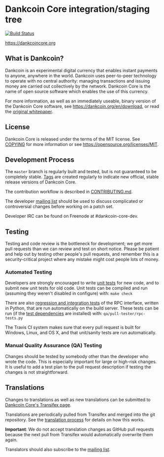 Dankcoin Core integration/staging tree
=====================================

[![Build Status](https://travis-ci.org/dankcoin/dankcoin.svg?branch=master)](https://travis-ci.org/dankcoin/dankcoin)

https://dankcoincore.org

What is Dankcoin?
----------------

Dankcoin is an experimental digital currency that enables instant payments to
anyone, anywhere in the world. Dankcoin uses peer-to-peer technology to operate
with no central authority: managing transactions and issuing money are carried
out collectively by the network. Dankcoin Core is the name of open source
software which enables the use of this currency.

For more information, as well as an immediately useable, binary version of
the Dankcoin Core software, see https://dankcoin.org/en/download, or read the
[original whitepaper](https://dankcoincore.org/dankcoin.pdf).

License
-------

Dankcoin Core is released under the terms of the MIT license. See [COPYING](COPYING) for more
information or see https://opensource.org/licenses/MIT.

Development Process
-------------------

The `master` branch is regularly built and tested, but is not guaranteed to be
completely stable. [Tags](https://github.com/dankcoin/dankcoin/tags) are created
regularly to indicate new official, stable release versions of Dankcoin Core.

The contribution workflow is described in [CONTRIBUTING.md](CONTRIBUTING.md).

The developer [mailing list](https://lists.linuxfoundation.org/mailman/listinfo/dankcoin-dev)
should be used to discuss complicated or controversial changes before working
on a patch set.

Developer IRC can be found on Freenode at #dankcoin-core-dev.

Testing
-------

Testing and code review is the bottleneck for development; we get more pull
requests than we can review and test on short notice. Please be patient and help out by testing
other people's pull requests, and remember this is a security-critical project where any mistake might cost people
lots of money.

### Automated Testing

Developers are strongly encouraged to write [unit tests](/doc/unit-tests.md) for new code, and to
submit new unit tests for old code. Unit tests can be compiled and run
(assuming they weren't disabled in configure) with: `make check`

There are also [regression and integration tests](/qa) of the RPC interface, written
in Python, that are run automatically on the build server.
These tests can be run (if the [test dependencies](/qa) are installed) with: `qa/pull-tester/rpc-tests.py`

The Travis CI system makes sure that every pull request is built for Windows, Linux, and OS X, and that unit/sanity tests are run automatically.

### Manual Quality Assurance (QA) Testing

Changes should be tested by somebody other than the developer who wrote the
code. This is especially important for large or high-risk changes. It is useful
to add a test plan to the pull request description if testing the changes is
not straightforward.

Translations
------------

Changes to translations as well as new translations can be submitted to
[Dankcoin Core's Transifex page](https://www.transifex.com/projects/p/dankcoin/).

Translations are periodically pulled from Transifex and merged into the git repository. See the
[translation process](doc/translation_process.md) for details on how this works.

**Important**: We do not accept translation changes as GitHub pull requests because the next
pull from Transifex would automatically overwrite them again.

Translators should also subscribe to the [mailing list](https://groups.google.com/forum/#!forum/dankcoin-translators).
